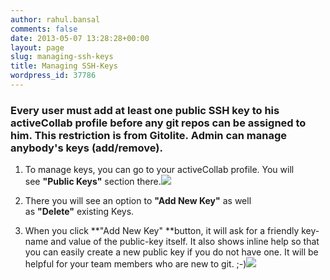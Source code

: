 ```yaml
---
author: rahul.bansal
comments: false
date: 2013-05-07 13:28:28+00:00
layout: page
slug: managing-ssh-keys
title: Managing SSH-Keys
wordpress_id: 37786
---
```


### Every user must add at least one public SSH key to his activeCollab profile before any git repos can be assigned to him. This restriction is from Gitolite. Admin can manage anybody's keys (add/remove).





	
  1. To manage keys, you can go to your activeCollab profile. You will see **"Public Keys"** section there.![](https://rtcamp.com/files/2012/10/Managing-Git-Keys-activeCollab-Gitolite-620x328.png)

	
  2. There you will see an option to **"Add New Key"** as well as **"Delete"** existing Keys.

	
  3. When you click **"Add New Key" **button, it will ask for a friendly key-name and value of the public-key itself. It also shows inline help so that you can easily create a new public key if you do not have one. It will be helpful for your team members who are new to git. ;-)![](https://rtcamp.com/files/2012/10/Add-New-Public-Key-for-activeCollab-Gitolite--620x204.png)


